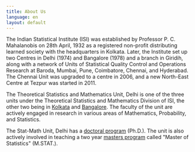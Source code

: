```yaml
---
title: About Us
language: en
layout: default
---
```


The Indian Statistical Institute (ISI) was established by Professor
P. C. Mahalanobis on 28th April, 1932 as a registered non-profit
distributing learned society with the headquarters in Kolkata. Later,
the Institute set up two Centres in Delhi (1974) and Bangalore (1978)
and a branch in Giridih, along with a network of Units of Statistical
Quality Control and Operations Research at Baroda, Mumbai, Pune,
Coimbatore, Chennai, and Hyderabad. The Chennai Unit was upgraded to a
centre in 2006, and a new North-East Centre at Tezpur was started in
2011.

The Theoretical Statistics and Mathematics Unit, Delhi is one of the
three units under the Theoretical Statistics and Mathematics Division
of ISI, the other two being in
[Kolkata](https://www.isical.ac.in/~statmath/) and
[Bangalore](https://www.isibang.ac.in/~statmath/). The faculty of the
unit are actively engaged in research in various areas of Mathematics,
Probability, and Statistics.

The Stat-Math Unit, Delhi has a [doctoral program](academics.html#phd)
(Ph.D.). The unit is also actively involved in teaching a two year
[masters program](Academics.html#mstat) called "Master of Statistics"
(M.STAT.).


